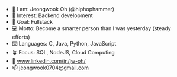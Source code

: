 - 👋 I am:      Jeongwook Oh (@hiphophammer)
- 👀 Interest:  Backend development
- 🧗 Goal:      Fullstack
- 💻 Motto:     Become a smarter person than I was yesterday (steady efforts)
- ⌨️ Languages: C, Java, Python, JavaScript
- 🪴 Focus:     SQL, NodeJS, Cloud Computing
- 👥 www.linkedin.com/in/jw-oh/
- 📫 jeongwook0704@gmail.com

<!---
hiphophammer/hiphophammer is a ✨ special ✨ repository because its `README.md` (this file) appears on your GitHub profile.
You can click the Preview link to take a look at your changes.
--->
